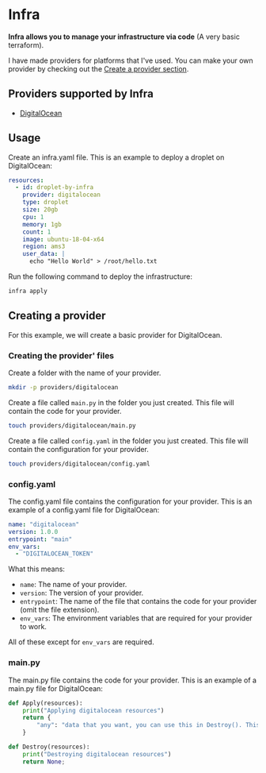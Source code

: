 # Infra

**Infra allows you to manage your infrastructure via code** (A very basic terraform).

I have made providers for platforms that I've used. You can make your own provider by checking out the [Create a provider section](#creating-a-provider).


## Providers supported by Infra
- [DigitalOcean](https://www.digitalocean.com/)

## Usage
Create an infra.yaml file. This is an example to deploy a droplet on DigitalOcean:
```yaml
resources:
  - id: droplet-by-infra
    provider: digitalocean
    type: droplet
    size: 20gb
    cpu: 1
    memory: 1gb
    count: 1
    image: ubuntu-18-04-x64
    region: ams3
    user_data: |
      echo "Hello World" > /root/hello.txt
```

Run the following command to deploy the infrastructure:
```bash
infra apply
```


## Creating a provider
For this example, we will create a basic provider for DigitalOcean. 


### Creating the provider' files
Create a folder with the name of your provider. 
```bash
mkdir -p providers/digitalocean
```

Create a file called `main.py` in the folder you just created. This file will contain the code for your provider.
```bash
touch providers/digitalocean/main.py
```

Create a file called `config.yaml` in the folder you just created. This file will contain the configuration for your provider.
```bash
touch providers/digitalocean/config.yaml
```

### config.yaml

The config.yaml file contains the configuration for your provider. This is an example of a config.yaml file for DigitalOcean:
```yaml
name: "digitalocean"
version: 1.0.0
entrypoint: "main"
env_vars:
  - "DIGITALOCEAN_TOKEN"
```
What this means:
- `name`: The name of your provider.
- `version`: The version of your provider.
- `entrypoint`: The name of the file that contains the code for your provider (omit the file extension).
- `env_vars`: The environment variables that are required for your provider to work.

All of these except for `env_vars` are required.

### main.py
The main.py file contains the code for your provider. This is an example of a main.py file for DigitalOcean:
```python
def Apply(resources):
    print("Applying digitalocean resources")
    return {
        "any": "data that you want, you can use this in Destroy(). This data is saved in the state file",
    }

def Destroy(resources):
    print("Destroying digitalocean resources")
    return None;
```
